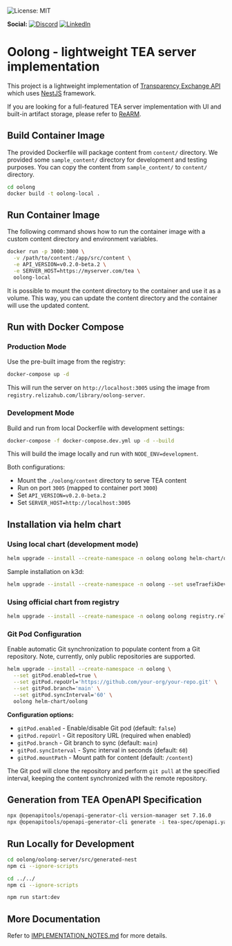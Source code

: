 ![License: MIT](https://img.shields.io/badge/License-MIT-blue.svg)

 **Social:**
[![Discord](https://img.shields.io/discord/757425726143201370.svg?color=%237289da&label=Discord&logo=discord&logoColor=%237289da)](https://discord.gg/UTxjBf9juQ)
[![LinkedIn](https://img.shields.io/badge/LinkedIn-blue.svg?logo=LinkedIn)](https://www.linkedin.com/company/relizaio/)

# Oolong - lightweight TEA server implementation

This project is a lightweight implementation of [Transparency Exchange API](https://github.com/CycloneDX/transparency-exchange-api/) which uses [NestJS](https://nestjs.com/) framework.

If you are looking for a full-featured TEA server implementation with UI and built-in artifact storage, please refer to [ReARM](https://github.com/reliza/rearm).

## Build Container Image

The provided Dockerfile will package content from `content/` directory. We provided some `sample_content/` directory for development and testing purposes. You can copy the content from `sample_content/` to `content/` directory.

```bash
cd oolong
docker build -t oolong-local .
```

## Run Container Image

The following command shows how to run the container image with a custom content directory and environment variables.

```bash
docker run -p 3000:3000 \
  -v /path/to/content:/app/src/content \
  -e API_VERSION=v0.2.0-beta.2 \
  -e SERVER_HOST=https://myserver.com/tea \
  oolong-local
```

It is possible to mount the content directory to the container and use it as a volume. This way, you can update the content directory and the container will use the updated content.

## Run with Docker Compose

### Production Mode

Use the pre-built image from the registry:

```bash
docker-compose up -d
```

This will run the server on `http://localhost:3005` using the image from `registry.relizahub.com/library/oolong-server`.

### Development Mode

Build and run from local Dockerfile with development settings:

```bash
docker-compose -f docker-compose.dev.yml up -d --build
```

This will build the image locally and run with `NODE_ENV=development`.

Both configurations:
- Mount the `./oolong/content` directory to serve TEA content
- Run on port `3005` (mapped to container port `3000`)
- Set `API_VERSION=v0.2.0-beta.2`
- Set `SERVER_HOST=http://localhost:3005`


## Installation via helm chart

### Using local chart (development mode)
```bash
helm upgrade --install --create-namespace -n oolong oolong helm-chart/oolong
```

Sample installation on k3d:

```bash
helm upgrade --install --create-namespace -n oolong --set useTraefikDevelopment=true --set env.SERVER_HOST='http://oolong.localhost:8003' oolong helm-chart/oolong
```

### Using official chart from registry

```bash
helm upgrade --install --create-namespace -n oolong oolong registry.relizahub.com/library/oolong
```

### Git Pod Configuration

Enable automatic Git synchronization to populate content from a Git repository. Note, currently, only public repositories are supported.

```bash
helm upgrade --install --create-namespace -n oolong \
  --set gitPod.enabled=true \
  --set gitPod.repoUrl='https://github.com/your-org/your-repo.git' \
  --set gitPod.branch='main' \
  --set gitPod.syncInterval='60' \
  oolong helm-chart/oolong
```

**Configuration options:**
- `gitPod.enabled` - Enable/disable Git pod (default: `false`)
- `gitPod.repoUrl` - Git repository URL (required when enabled)
- `gitPod.branch` - Git branch to sync (default: `main`)
- `gitPod.syncInterval` - Sync interval in seconds (default: `60`)
- `gitPod.mountPath` - Mount path for content (default: `/content`)

The Git pod will clone the repository and perform `git pull` at the specified interval, keeping the content synchronized with the remote repository.


## Generation from TEA OpenAPI Specification

```bash
npx @openapitools/openapi-generator-cli version-manager set 7.16.0
npx @openapitools/openapi-generator-cli generate -i tea-spec/openapi.yaml -g typescript-nestjs-server -o oolong/oolong-server/src/generated-nest/
```

## Run Locally for Development

```bash
cd oolong/oolong-server/src/generated-nest
npm ci --ignore-scripts

cd ../../
npm ci --ignore-scripts

npm run start:dev
```

## More Documentation
Refer to [IMPLEMENTATION_NOTES.md](oolong/oolong-server/IMPLEMENTATION_NOTES.md) for more details.